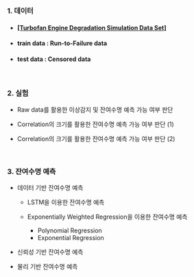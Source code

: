 <h3> <b>1. 데이터</b></h3>

- <h4> <a href="https://ti.arc.nasa.gov/tech/dash/groups/pcoe/prognostic-data-repository/">[Turbofan Engine Degradation Simulation Data Set]</a>
- <h4> <b>train data : Run-to-Failure data</b> </h4>
- <h4> <b>test data : Censored data</b> </h4>
<br>
<h3><b>2. 실험</h3></b>

- Raw data를 활용한 이상감지 및 잔여수명 예측 가능 여부 판단

- Correlation의 크기를 활용한 잔여수명 예측 가능 여부 판단 (1)
 
- Correlation의 크기를 활용한 잔여수명 예측 가능 여부 판단 (2)
 <br>
<h3><b>3. 잔여수명 예측</h3></b>

- 데이터 기반 잔여수명 예측
     - LSTM을 이용한 잔여수명 예측
 
     - Exponentially Weighted Regression을 이용한 잔여수명 예측
          - Polynomial Regression 
          - Exponential Regression

- 신뢰성 기반 잔여수명 예측
- 물리 기반 잔여수명 예측

 

